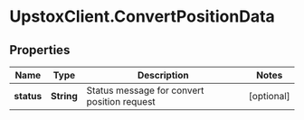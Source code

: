 # UpstoxClient.ConvertPositionData

## Properties
Name | Type | Description | Notes
------------ | ------------- | ------------- | -------------
**status** | **String** | Status message for convert position request | [optional] 
